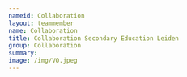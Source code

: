 ```yaml
---
nameid: Collaboration
layout: teammember
name: Collaboration
title: Collaboration Secondary Education Leiden
group: Collaboration 
summary: 
image: /img/VO.jpeg
---
```


 
